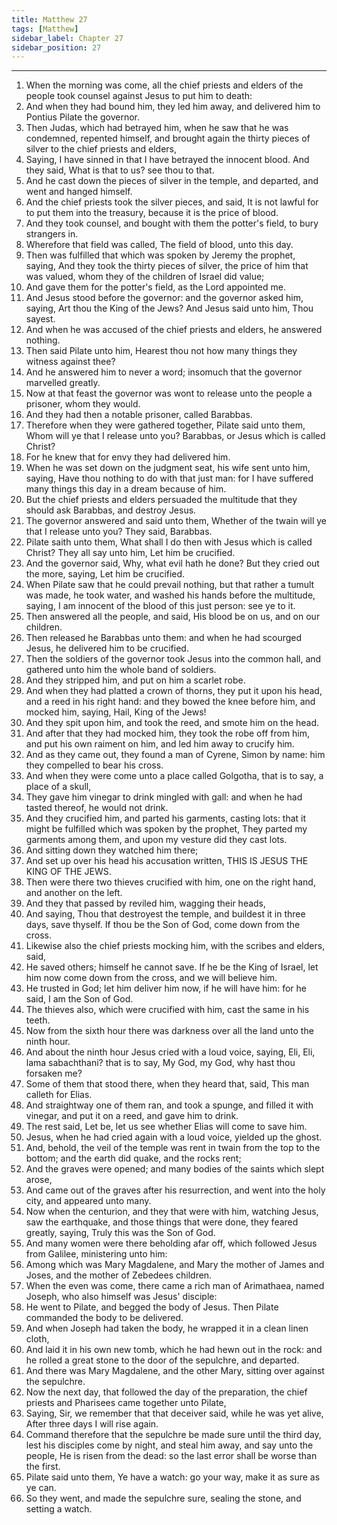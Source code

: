 ```yaml
---
title: Matthew 27
tags: [Matthew]
sidebar_label: Chapter 27
sidebar_position: 27
---
```


---
1. When the morning was come, all the chief priests and elders of the people took counsel against Jesus to put him to death:
2. And when they had bound him, they led him away, and delivered him to Pontius Pilate the governor.
3. Then Judas, which had betrayed him, when he saw that he was condemned, repented himself, and brought again the thirty pieces of silver to the chief priests and elders,
4. Saying, I have sinned in that I have betrayed the innocent blood. And they said, What is that to us? see thou to that.
5. And he cast down the pieces of silver in the temple, and departed, and went and hanged himself.
6. And the chief priests took the silver pieces, and said, It is not lawful for to put them into the treasury, because it is the price of blood.
7. And they took counsel, and bought with them the potter's field, to bury strangers in.
8. Wherefore that field was called, The field of blood, unto this day.
9. Then was fulfilled that which was spoken by Jeremy the prophet, saying, And they took the thirty pieces of silver, the price of him that was valued, whom they of the children of Israel did value;
10. And gave them for the potter's field, as the Lord appointed me.
11. And Jesus stood before the governor: and the governor asked him, saying, Art thou the King of the Jews? And Jesus said unto him, Thou sayest.
12. And when he was accused of the chief priests and elders, he answered nothing.
13. Then said Pilate unto him, Hearest thou not how many things they witness against thee?
14. And he answered him to never a word; insomuch that the governor marvelled greatly.
15. Now at that feast the governor was wont to release unto the people a prisoner, whom they would.
16. And they had then a notable prisoner, called Barabbas.
17. Therefore when they were gathered together, Pilate said unto them, Whom will ye that I release unto you? Barabbas, or Jesus which is called Christ?
18. For he knew that for envy they had delivered him.
19. When he was set down on the judgment seat, his wife sent unto him, saying, Have thou nothing to do with that just man: for I have suffered many things this day in a dream because of him.
20. But the chief priests and elders persuaded the multitude that they should ask Barabbas, and destroy Jesus.
21. The governor answered and said unto them, Whether of the twain will ye that I release unto you? They said, Barabbas.
22. Pilate saith unto them, What shall I do then with Jesus which is called Christ? They all say unto him, Let him be crucified.
23. And the governor said, Why, what evil hath he done? But they cried out the more, saying, Let him be crucified.
24. When Pilate saw that he could prevail nothing, but that rather a tumult was made, he took water, and washed his hands before the multitude, saying, I am innocent of the blood of this just person: see ye to it.
25. Then answered all the people, and said, His blood be on us, and on our children.
26. Then released he Barabbas unto them: and when he had scourged Jesus, he delivered him to be crucified.
27. Then the soldiers of the governor took Jesus into the common hall, and gathered unto him the whole band of soldiers.
28. And they stripped him, and put on him a scarlet robe.
29. And when they had platted a crown of thorns, they put it upon his head, and a reed in his right hand: and they bowed the knee before him, and mocked him, saying, Hail, King of the Jews!
30. And they spit upon him, and took the reed, and smote him on the head.
31. And after that they had mocked him, they took the robe off from him, and put his own raiment on him, and led him away to crucify him.
32. And as they came out, they found a man of Cyrene, Simon by name: him they compelled to bear his cross.
33. And when they were come unto a place called Golgotha, that is to say, a place of a skull,
34. They gave him vinegar to drink mingled with gall: and when he had tasted thereof, he would not drink.
35. And they crucified him, and parted his garments, casting lots: that it might be fulfilled which was spoken by the prophet, They parted my garments among them, and upon my vesture did they cast lots.
36. And sitting down they watched him there;
37. And set up over his head his accusation written, THIS IS JESUS THE KING OF THE JEWS.
38. Then were there two thieves crucified with him, one on the right hand, and another on the left.
39. And they that passed by reviled him, wagging their heads,
40. And saying, Thou that destroyest the temple, and buildest it in three days, save thyself. If thou be the Son of God, come down from the cross.
41. Likewise also the chief priests mocking him, with the scribes and elders, said,
42. He saved others; himself he cannot save. If he be the King of Israel, let him now come down from the cross, and we will believe him.
43. He trusted in God; let him deliver him now, if he will have him: for he said, I am the Son of God.
44. The thieves also, which were crucified with him, cast the same in his teeth.
45. Now from the sixth hour there was darkness over all the land unto the ninth hour.
46. And about the ninth hour Jesus cried with a loud voice, saying, Eli, Eli, lama sabachthani? that is to say, My God, my God, why hast thou forsaken me?
47. Some of them that stood there, when they heard that, said, This man calleth for Elias.
48. And straightway one of them ran, and took a spunge, and filled it with vinegar, and put it on a reed, and gave him to drink.
49. The rest said, Let be, let us see whether Elias will come to save him.
50. Jesus, when he had cried again with a loud voice, yielded up the ghost.
51. And, behold, the veil of the temple was rent in twain from the top to the bottom; and the earth did quake, and the rocks rent;
52. And the graves were opened; and many bodies of the saints which slept arose,
53. And came out of the graves after his resurrection, and went into the holy city, and appeared unto many.
54. Now when the centurion, and they that were with him, watching Jesus, saw the earthquake, and those things that were done, they feared greatly, saying, Truly this was the Son of God.
55. And many women were there beholding afar off, which followed Jesus from Galilee, ministering unto him:
56. Among which was Mary Magdalene, and Mary the mother of James and Joses, and the mother of Zebedees children.
57. When the even was come, there came a rich man of Arimathaea, named Joseph, who also himself was Jesus' disciple:
58. He went to Pilate, and begged the body of Jesus. Then Pilate commanded the body to be delivered.
59. And when Joseph had taken the body, he wrapped it in a clean linen cloth,
60. And laid it in his own new tomb, which he had hewn out in the rock: and he rolled a great stone to the door of the sepulchre, and departed.
61. And there was Mary Magdalene, and the other Mary, sitting over against the sepulchre.
62. Now the next day, that followed the day of the preparation, the chief priests and Pharisees came together unto Pilate,
63. Saying, Sir, we remember that that deceiver said, while he was yet alive, After three days I will rise again.
64. Command therefore that the sepulchre be made sure until the third day, lest his disciples come by night, and steal him away, and say unto the people, He is risen from the dead: so the last error shall be worse than the first.
65. Pilate said unto them, Ye have a watch: go your way, make it as sure as ye can.
66. So they went, and made the sepulchre sure, sealing the stone, and setting a watch.